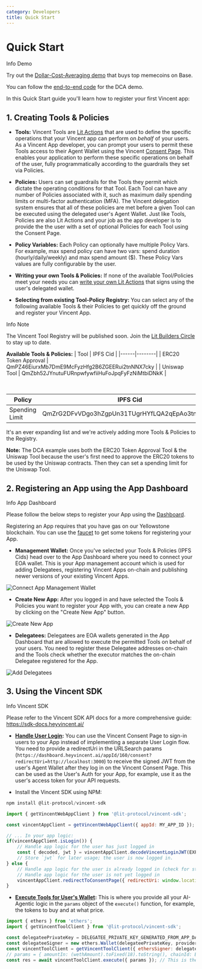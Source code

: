 ```yaml
---
category: Developers
title: Quick Start
---
```


# Quick Start
<div class="info-box">
  <p class="info-box-title">
    <span class="info-icon">Info</span> Demo
  </p>
  <p>Try out the <a href="https://demo.heyvincent.ai/">Dollar-Cost-Averaging demo</a> that buys top memecoins on Base.</p>
  <p>You can follow the <a href="https://github.com/LIT-Protocol/vincent-dca/tree/main">end-to-end code</a> for the DCA demo.</p>
</div>

In this Quick Start guide you'll learn how to register your first Vincent app:

## 1. Creating Tools & Policies

- **Tools:** Vincent Tools are [Lit Actions](https://developer.litprotocol.com/sdk/serverless-signing/overview) that are used to define the specific operations that your Vincent app can perform on *behalf* of your users. As a Vincent App developer, you can prompt your users to permit these Tools access to their Agent Wallet using the Vincent [Consent Page](../Users/Onboarding.md). This enables your application to perform these specific operations on behalf of the user, fully programmatically according to the guardrails they set via Policies.

- **Policies:** Users can set guardrails for the Tools they permit which dictate the operating conditions for that Tool. Each Tool can have any number of Policies associated with it, such as maximum daily spending limits or multi-factor authentication (MFA). The Vincent delegation system ensures that all of these policies are met before a given Tool can be executed using the delegated user's Agent Wallet. Just like Tools, Policies are also Lit Actions and your job as the app developer is to provide the the user with a set of optional Policies for each Tool using the Consent Page.

- **Policy Variables:** Each Policy can optionally have multiple Policy Vars. For example, max spend policy can have two vars: spend duration (hourly/daily/weekly) and max spend amount ($). These Policy Vars values are fully configurable by the user.

- **Writing your own Tools & Policies:** If none of the available Tool/Policies meet your needs you can [write your own Lit Actions](./Custom-Tools.md) that signs using the user's delegated wallet.

- **Selecting from existing Tool-Policy Registry:** You can select any of the following available Tools & their Policies to get quickly off the ground and register your Vincent App.

<div class="info-box">
  <p class="info-box-title">
    <span class="info-icon">Info</span> Note
  </p>
  <p>The Vincent Tool Registry will be published soon. Join the <a href="https://t.me/c/2038294753/4">Lit Builders Circle</a> to stay up to date.</p>
</div>

**Available Tools & Policies:**
| Tool | IPFS Cid |
|------|--------|
| ERC20 Token Approval  | QmPZ46EiurxMb7DmE9McFyzHfg2B6ZGEERui2tnNNX7cky |
| Uniswap Tool | QmZbh52JYnutuFURnpwfywfiiHuFoJpqFyFzNiMtbiDNkK |

<br>

| Policy | IPFS Cid |
|------|--------|
| Spending Limit  | QmZrG2DFvVDgo3hZgpUn31TUgrHYfLQA2qEpAo3tnKmzhQ |

It's an ever expanding list and we're actively adding more Tools & Policies to the Registry.

**Note:** The DCA example uses both the ERC20 Token Approval Tool & the Uniswap Tool because the user's first need to approve the ERC20 tokens to be used by the Uniswap contracts. Then they can set a spending limit for the Uniswap Tool.

## 2. Registering an App using the App Dashboard

<div class="info-box">
  <p class="info-box-title">
    <span class="info-icon">Info</span> App Dashboard
  </p>
  <p>Please follow the below steps to register your App using the <a href="https://dashboard.heyvincent.ai/">Dashboard</a>.</p>
  <p>Registering an App requires that you have gas on our Yellowstone blockchain. You can use the <a href="https://chronicle-yellowstone-faucet.getlit.dev/">faucet</a> to get some tokens for registering your App.</p>
</div>

- **Management Wallet:** Once you've selected your Tools & Policies (IPFS Cids) head over to the App Dashboard where you need to connect your EOA wallet. This is your App management account which is used for adding Delegatees, registering Vincent Apps on-chain and publishing newer versions of your existing Vincent Apps.

![Connect App Management Wallet](./images/connect-app-management-wallet.png)

- **Create New App:** After you logged in and have selected the Tools & Policies you want to register your App with, you can create a new App by clicking on the "Create New App" button.

![Create New App](./images/create-new-app.png)

- **Delegatees:** Delegatees are EOA wallets generated in the App Dashboard that are allowed to execute the permitted Tools on behalf of your users. You need to register these Delegatee addresses on-chain and the Tools check whether the executor matches the on-chain Delegatee registered for the App.

![Add Delegatees](./images/add-delegatee.png)

## 3. Using the Vincent SDK

<div class="info-box">
  <p class="info-box-title">
    <span class="info-icon">Info</span> Vincent SDK
  </p>
  <p>Please refer to the Vincent SDK API docs for a more comprehensive guide: <a href="https://sdk-docs.heyvincent.ai/">https://sdk-docs.heyvincent.ai/</a></p>
</div>

- **[Handle User Login](https://sdk-docs.heyvincent.ai/Vincent_Web_App/VincentWebAppClient.html#redirecttoconsentpage):** You can use the Vincent Consent Page to sign-in users to your App instead of implementing a separate User Login flow. You need to provide a redirectUri in the URLSearch params (`https://dashboard.heyvincent.ai/appId/160/consent?redirectUri=http://localhost:3000`) to receive the signed JWT from the user's Agent Wallet after they log in on the Vincent Consent Page. This can be used as the User's Auth for your App, for example, use it as the user's access token for your API requests.

- Install the Vincent SDK using NPM:
```javascript
npm install @lit-protocol/vincent-sdk
```

``` javascript
import { getVincentWebAppClient } from '@lit-protocol/vincent-sdk';

const vincentAppClient = getVincentWebAppClient({ appId: MY_APP_ID });

// ... In your app logic:
if(vincentAppClient.isLogin()) {
	// Handle app logic for the user has just logged in
	const { decoded, jwt } = vincentAppClient.decodeVincentLoginJWT(EXPECTED_AUDIENCE);
	// Store `jwt` for later usage; the user is now logged in.
} else {
	// Handle app logic for the user is already logged in (check for stored & unexpired JWT)
	// Handle app logic for the user is not yet logged in
	vincentAppClient.redirectToConsentPage({ redirectUri: window.location.href });
}
```

- **[Execute Tools for User's Wallet](https://sdk-docs.heyvincent.ai/Vincent_Tools/VincentToolClient.html#execute):** This is where you provide all your AI-Agentic logic in the `params` object of the `execute()` function, for example, the tokens to buy and at what price.

```javascript
import { ethers } from 'ethers';
import { getVincentToolClient } from '@lit-protocol/vincent-sdk';

const delegateePrivateKey = DELEGATEE_PRIVATE_KEY_GENERATED_FROM_APP_DASHBOARD;
const delegateeSigner = new ethers.Wallet(delegateePrivateKey, provider);
const vincentToolClient = getVincentToolClient({ ethersSigner: delegateeSigner, vincentToolCid: YOUR_TOOL_IPFS_CID });
// params = { amountIn: (wethAmount).toFixed(18).toString(), chainId: BASE_CHAIN_ID, pkpEthAddress: agentWalletAddress, rpcUrl: BASE_RPC_URL, tokenIn: WETH_ADDRESS }
const res = await vincentToolClient.execute({ params }); // This is the result of executing the Tool usually a txReceipt for the broadcasted tx
```
